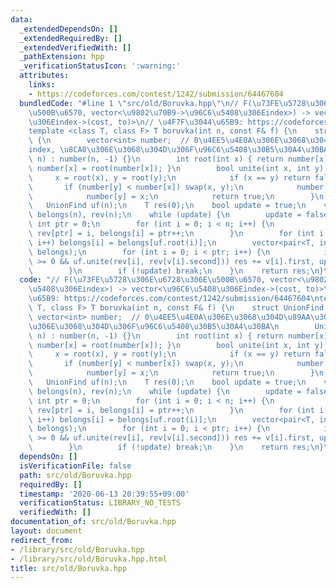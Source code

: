 ```yaml
---
data:
  _extendedDependsOn: []
  _extendedRequiredBy: []
  _extendedVerifiedWith: []
  _pathExtension: hpp
  _verificationStatusIcon: ':warning:'
  attributes:
    links:
    - https://codeforces.com/contest/1242/submission/64467604
  bundledCode: "#line 1 \"src/old/Boruvka.hpp\"\n// F(\u73FE\u5728\u306E\u6728\u306E\
    \u500B\u6570, vector<\u9802\u70B9->\u96C6\u5408\u306Eindex>) -> vector<\u96C6\u5408\
    \u306Eindex->(cost, to)>\n// \u4F7F\u3044\u65B9: https://codeforces.com/contest/1242/submission/64467604\n\
    template <class T, class F> T boruvka(int n, const F& f) {\n    struct UnionFind\
    \ {\n        vector<int> number;  // 0\u4EE5\u4E0A\u306E\u3068\u304D\u89AA\u306E\
    index, \u8CA0\u306E\u3068\u304D\u306F\u96C6\u5408\u30B5\u30A4\u30BA\n        UnionFind(int\
    \ n) : number(n, -1) {}\n        int root(int x) { return number[x] < 0 ? x :\
    \ number[x] = root(number[x]); }\n        bool unite(int x, int y) {\n       \
    \     x = root(x), y = root(y);\n            if (x == y) return false;\n     \
    \       if (number[y] < number[x]) swap(x, y);\n            number[x] += number[y];\n\
    \            number[y] = x;\n            return true;\n        }\n    };\n\n \
    \   UnionFind uf(n);\n    T res(0);\n    bool update = true;\n    vector<int>\
    \ belongs(n), rev(n);\n    while (update) {\n        update = false;\n       \
    \ int ptr = 0;\n        for (int i = 0; i < n; i++) {\n            if (i == uf.root(i))\
    \ rev[ptr] = i, belongs[i] = ptr++;\n        }\n        for (int i = 0; i < n;\
    \ i++) belongs[i] = belongs[uf.root(i)];\n        vector<pair<T, int>> v = f(ptr,\
    \ belongs);\n        for (int i = 0; i < ptr; i++) {\n            if (v[i].second\
    \ >= 0 && uf.unite(rev[i], rev[v[i].second])) res += v[i].first, update = true;\n\
    \        }\n        if (!update) break;\n    }\n    return res;\n}\n"
  code: "// F(\u73FE\u5728\u306E\u6728\u306E\u500B\u6570, vector<\u9802\u70B9->\u96C6\
    \u5408\u306Eindex>) -> vector<\u96C6\u5408\u306Eindex->(cost, to)>\n// \u4F7F\u3044\
    \u65B9: https://codeforces.com/contest/1242/submission/64467604\ntemplate <class\
    \ T, class F> T boruvka(int n, const F& f) {\n    struct UnionFind {\n       \
    \ vector<int> number;  // 0\u4EE5\u4E0A\u306E\u3068\u304D\u89AA\u306Eindex, \u8CA0\
    \u306E\u3068\u304D\u306F\u96C6\u5408\u30B5\u30A4\u30BA\n        UnionFind(int\
    \ n) : number(n, -1) {}\n        int root(int x) { return number[x] < 0 ? x :\
    \ number[x] = root(number[x]); }\n        bool unite(int x, int y) {\n       \
    \     x = root(x), y = root(y);\n            if (x == y) return false;\n     \
    \       if (number[y] < number[x]) swap(x, y);\n            number[x] += number[y];\n\
    \            number[y] = x;\n            return true;\n        }\n    };\n\n \
    \   UnionFind uf(n);\n    T res(0);\n    bool update = true;\n    vector<int>\
    \ belongs(n), rev(n);\n    while (update) {\n        update = false;\n       \
    \ int ptr = 0;\n        for (int i = 0; i < n; i++) {\n            if (i == uf.root(i))\
    \ rev[ptr] = i, belongs[i] = ptr++;\n        }\n        for (int i = 0; i < n;\
    \ i++) belongs[i] = belongs[uf.root(i)];\n        vector<pair<T, int>> v = f(ptr,\
    \ belongs);\n        for (int i = 0; i < ptr; i++) {\n            if (v[i].second\
    \ >= 0 && uf.unite(rev[i], rev[v[i].second])) res += v[i].first, update = true;\n\
    \        }\n        if (!update) break;\n    }\n    return res;\n}\n"
  dependsOn: []
  isVerificationFile: false
  path: src/old/Boruvka.hpp
  requiredBy: []
  timestamp: '2020-06-13 20:39:55+09:00'
  verificationStatus: LIBRARY_NO_TESTS
  verifiedWith: []
documentation_of: src/old/Boruvka.hpp
layout: document
redirect_from:
- /library/src/old/Boruvka.hpp
- /library/src/old/Boruvka.hpp.html
title: src/old/Boruvka.hpp
---
```

